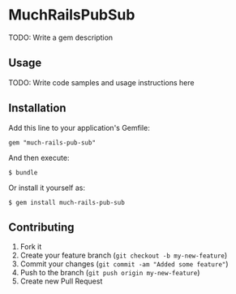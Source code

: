 # MuchRailsPubSub

TODO: Write a gem description

## Usage

TODO: Write code samples and usage instructions here

## Installation

Add this line to your application's Gemfile:

    gem "much-rails-pub-sub"

And then execute:

    $ bundle

Or install it yourself as:

    $ gem install much-rails-pub-sub

## Contributing

1. Fork it
2. Create your feature branch (`git checkout -b my-new-feature`)
3. Commit your changes (`git commit -am "Added some feature"`)
4. Push to the branch (`git push origin my-new-feature`)
5. Create new Pull Request
